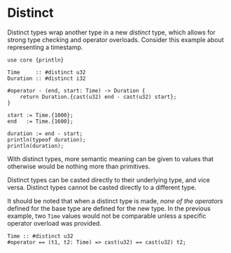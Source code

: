 # Distinct
Distinct types wrap another type in a new *distinct* type, which allows for strong type checking and operator overloads. Consider this example about representing a timestamp.
```onyx
use core {println}

Time     :: #distinct u32
Duration :: #distinct i32

#operator - (end, start: Time) -> Duration {
	return Duration.{cast(u32) end - cast(u32) start};
}

start := Time.{1000};
end   := Time.{1600};

duration := end - start;
println(typeof duration);
println(duration);
```
With distinct types, more semantic meaning can be given to values that otherwise would be nothing more than primitives.

Distinct types can be casted directly to their underlying type, and vice versa. Distinct types cannot be casted directly to a different type.

It should be noted that when a distinct type is made, *none of the operators* defined for the base type are defined for the new type. In the previous example, two `Time` values would not be comparable unless a specific operator overload was provided.
```onyx
Time :: #distinct u32
#operator == (t1, t2: Time) => cast(u32) == cast(u32) t2;
```

